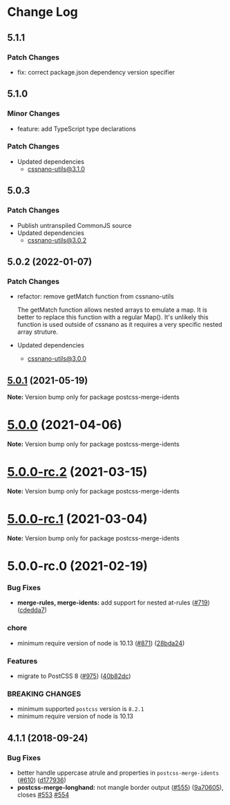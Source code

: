 # Change Log

## 5.1.1

### Patch Changes

- fix: correct package.json dependency version specifier

## 5.1.0

### Minor Changes

- feature: add TypeScript type declarations

### Patch Changes

- Updated dependencies
  - cssnano-utils@3.1.0

## 5.0.3

### Patch Changes

- Publish untranspiled CommonJS source
- Updated dependencies
  - cssnano-utils@3.0.2

## 5.0.2 (2022-01-07)

### Patch Changes

- refactor: remove getMatch function from cssnano-utils

  The getMatch function allows nested arrays to emulate a map.
  It is better to replace this function with a regular Map().
  It's unlikely this function is used outside of cssnano as it requires
  a very specific nested array struture.

- Updated dependencies
  - cssnano-utils@3.0.0

## [5.0.1](https://github.com/cssnano/cssnano/compare/postcss-merge-idents@5.0.0...postcss-merge-idents@5.0.1) (2021-05-19)

**Note:** Version bump only for package postcss-merge-idents

# [5.0.0](https://github.com/cssnano/cssnano/compare/postcss-merge-idents@5.0.0-rc.2...postcss-merge-idents@5.0.0) (2021-04-06)

**Note:** Version bump only for package postcss-merge-idents

# [5.0.0-rc.2](https://github.com/cssnano/cssnano/compare/postcss-merge-idents@5.0.0-rc.1...postcss-merge-idents@5.0.0-rc.2) (2021-03-15)

**Note:** Version bump only for package postcss-merge-idents

# [5.0.0-rc.1](https://github.com/cssnano/cssnano/compare/postcss-merge-idents@5.0.0-rc.0...postcss-merge-idents@5.0.0-rc.1) (2021-03-04)

**Note:** Version bump only for package postcss-merge-idents

# 5.0.0-rc.0 (2021-02-19)

### Bug Fixes

- **merge-rules, merge-idents:** add support for nested at-rules ([#719](https://github.com/cssnano/cssnano/issues/719)) ([cdedda7](https://github.com/cssnano/cssnano/commit/cdedda7f9d67873d872add044ad34c91616579f3))

### chore

- minimum require version of node is 10.13 ([#871](https://github.com/cssnano/cssnano/issues/871)) ([28bda24](https://github.com/cssnano/cssnano/commit/28bda243e32ce3ba89b3c358a5f78727b3732f11))

### Features

- migrate to PostCSS 8 ([#975](https://github.com/cssnano/cssnano/issues/975)) ([40b82dc](https://github.com/cssnano/cssnano/commit/40b82dca7f53ac02cd4fe62846dec79b898ccb49))

### BREAKING CHANGES

- minimum supported `postcss` version is `8.2.1`
- minimum require version of node is 10.13

## 4.1.1 (2018-09-24)

### Bug Fixes

- better handle uppercase atrule and properties in `postcss-merge-idents` ([#610](https://github.com/cssnano/cssnano/issues/610)) ([d177936](https://github.com/cssnano/cssnano/commit/d177936b2656ad286490bedc3c4ab9773a63e5bc))
- **postcss-merge-longhand:** not mangle border output ([#555](https://github.com/cssnano/cssnano/issues/555)) ([9a70605](https://github.com/cssnano/cssnano/commit/9a706050b621e7795a9bf74eb7110b5c81804ffe)), closes [#553](https://github.com/cssnano/cssnano/issues/553) [#554](https://github.com/cssnano/cssnano/issues/554)

